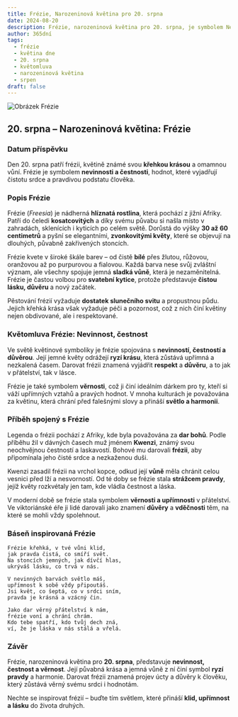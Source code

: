 ```yaml
---
title: Frézie, Narozeninová květina pro 20. srpna
date: 2024-08-20
description: Frézie, narozeninová květina pro 20. srpna, je symbolem Nevinnost, čestnost. Objevte její jedinečný význam, fascinující příběhy a poezii, která oslavuje její krásu.
author: 365dní
tags:
  - frézie
  - květina dne
  - 20. srpna
  - květomluva
  - narozeninová květina
  - srpen
draft: false
---
```


![Obrázek Frézie](https://cdn.pixabay.com/photo/2019/10/04/22/30/flower-4526658_1280.jpg#center)


## 20. srpna – Narozeninová květina: Frézie

### Datum příspěvku

Den 20. srpna patří frézii, květině známé svou **křehkou krásou** a omamnou vůní. Frézie je symbolem **nevinnosti a čestnosti**, hodnot, které vyjadřují čistotu srdce a pravdivou podstatu člověka.

### Popis Frézie

Frézie (_Freesia_) je nádherná **hlíznatá rostlina**, která pochází z jižní Afriky. Patří do čeledi **kosatcovitých** a díky svému půvabu si našla místo v zahradách, sklenících i kyticích po celém světě. Dorůstá do výšky **30 až 60 centimetrů** a pyšní se elegantními, **zvonkovitými květy**, které se objevují na dlouhých, půvabně zakřivených stoncích.

Frézie kvete v široké škále barev – od čistě **bílé** přes žlutou, růžovou, oranžovou až po purpurovou a fialovou. Každá barva nese svůj zvláštní význam, ale všechny spojuje jemná **sladká vůně**, která je nezaměnitelná. Frézie je častou volbou pro **svatební kytice**, protože představuje **čistou lásku, důvěru** a nový začátek.

Pěstování frézií vyžaduje **dostatek slunečního svitu** a propustnou půdu. Jejich křehká krása však vyžaduje péči a pozornost, což z nich činí květiny nejen obdivované, ale i respektované.

### Květomluva Frézie: Nevinnost, čestnost

Ve světě květinové symboliky je frézie spojována s **nevinností, čestností a důvěrou**. Její jemné květy odrážejí **ryzí krásu**, která zůstává upřímná a nezkalená časem. Darovat frézii znamená vyjádřit **respekt** a **důvěru**, a to jak v přátelství, tak v lásce.

Frézie je také symbolem **věrnosti**, což ji činí ideálním dárkem pro ty, kteří si váží upřímných vztahů a pravých hodnot. V mnoha kulturách je považována za květinu, která chrání před falešnými slovy a přináší **světlo a harmonii**.

### Příběh spojený s Frézie

Legenda o frézii pochází z Afriky, kde byla považována za **dar bohů**. Podle příběhu žil v dávných časech muž jménem **Kwenzi**, známý svou neochvějnou čestností a laskavostí. Bohové mu darovali **frézii**, aby připomínala jeho čisté srdce a nezkaženou duši.

Kwenzi zasadil frézii na vrchol kopce, odkud její **vůně** měla chránit celou vesnici před lží a nesvorností. Od té doby se frézie stala **strážcem pravdy**, jejíž květy rozkvétaly jen tam, kde vládla čestnost a láska.

V moderní době se frézie stala symbolem **věrnosti a upřímnosti** v přátelství. Ve viktoriánské éře ji lidé darovali jako znamení **důvěry** a **vděčnosti** těm, na které se mohli vždy spolehnout.

### Báseň inspirovaná Frézie

```
Frézie křehká, v tvé vůni klid,  
jak pravda čistá, co smíří svět.  
Na stoncích jemných, jak dívčí hlas,  
ukrýváš lásku, co trvá v nás.  

V nevinných barvách světlo máš,  
upřímnost k sobě vždy připoutáš.  
Jsi květ, co šeptá, co v srdci sním,  
pravda je krásná a vzácný čin.  

Jako dar věrný přátelství k nám,  
frézie voní a chrání chrám.  
Kdo tebe spatří, kdo tvůj dech zná,  
ví, že je láska v nás stálá a vřelá.  
```

### Závěr

Frézie, narozeninová květina pro **20. srpna**, představuje **nevinnost, čestnost a věrnost**. Její půvabná krása a jemná vůně z ní činí symbol **ryzí pravdy** a harmonie. Darovat frézii znamená projev úcty a důvěry k člověku, který zůstává věrný svému srdci i hodnotám.

Nechte se inspirovat frézií – buďte tím světlem, které přináší **klid, upřímnost a lásku** do života druhých.